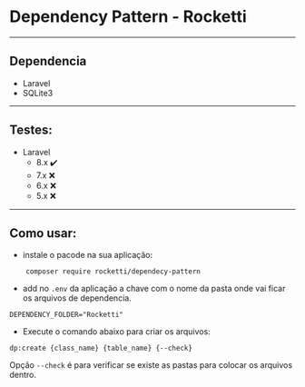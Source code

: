 # Dependency Pattern - Rocketti

<hr />

## Dependencia

- Laravel
- SQLite3

<hr />

## Testes:
- Laravel
    - 8.x ✔️
    - 7.x ❌
    - 6.x ❌
    - 5.x ❌

<hr />

## Como usar:

- instale o pacode na sua aplicação:
``` shell
    composer require rocketti/dependecy-pattern
```
- add no `.env` da aplicação a chave com o nome da pasta onde vai ficar os arquivos de dependencia.
```shell
DEPENDENCY_FOLDER="Rocketti"
```
- Execute o comando abaixo para criar os arquivos:
```shell 
dp:create {class_name} {table_name} {--check}
```
Opção `--check` é para verificar se existe as pastas para colocar os arquivos dentro.